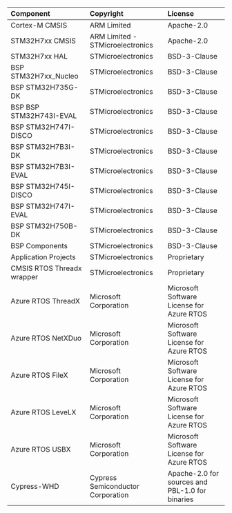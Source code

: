 ﻿| Component                       | Copyright                                             | License |
|:---------                       |:-------                                               |:----------|
| Cortex-M CMSIS                  | ARM Limited                                           | Apache-2.0 |
| STM32H7xx CMSIS                 | ARM Limited - STMicroelectronics                      | Apache-2.0 |
| STM32H7xx HAL                   | STMicroelectronics                                    | BSD-3-Clause |
| BSP STM32H7xx_Nucleo            | STMicroelectronics                                    | BSD-3-Clause |
| BSP STM32H735G-DK               | STMicroelectronics                                    | BSD-3-Clause |
| BSP BSP STM32H743I-EVAL         | STMicroelectronics                                    | BSD-3-Clause |
| BSP STM32H747I-DISCO            | STMicroelectronics                                    | BSD-3-Clause |
| BSP STM32H7B3I-DK               | STMicroelectronics                                    | BSD-3-Clause |
| BSP STM32H7B3I-EVAL             | STMicroelectronics                                    | BSD-3-Clause |
| BSP STM32H745I-DISCO            | STMicroelectronics                                    | BSD-3-Clause |
| BSP STM32H747I-EVAL             | STMicroelectronics                                    | BSD-3-Clause |
| BSP STM32H750B-DK               | STMicroelectronics                                    | BSD-3-Clause |
| BSP Components                  | STMicroelectronics                                    | BSD-3-Clause |
| Application Projects            | STMicroelectronics                                    | Proprietary  |
| CMSIS RTOS Threadx wrapper      | STMicroelectronics                                    | Proprietary  |
| Azure RTOS ThreadX              | Microsoft Corporation                                 | Microsoft Software License for Azure RTOS |
| Azure RTOS NetXDuo              | Microsoft Corporation                                 | Microsoft Software License for Azure RTOS |
| Azure RTOS FileX                | Microsoft Corporation                                 | Microsoft Software License for Azure RTOS |
| Azure RTOS LeveLX               | Microsoft Corporation                                 | Microsoft Software License for Azure RTOS |
| Azure RTOS USBX                 | Microsoft Corporation                                 | Microsoft Software License for Azure RTOS |
| Cypress-WHD                     | Cypress Semiconductor Corporation                     | Apache-2.0 for sources and PBL-1.0 for binaries |